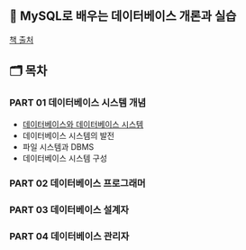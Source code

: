 ## 🐬 MySQL로 배우는 데이터베이스 개론과 실습

[책 출처](https://m.hanbit.co.kr/store/books/book_view.html?p_code=B7813024732)

## 🗂️ 목차
### PART 01 데이터베이스 시스템 개념
- <a href="">데이터베이스와 데이터베이스 시스템</a>
- 데이터베이스 시스템의 발전
- 파일 시스템과 DBMS
- <a herf="">데이터베이스 시스템 구성</a>
### PART 02 데이터베이스 프로그래머
### PART 03 데이터베이스 설계자
### PART 04 데이터베이스 관리자